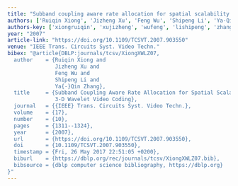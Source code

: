 ```yaml
---
title: "Subband coupling aware rate allocation for spatial scalability in 3-D wavelet video coding"
authors: ['Ruiqin Xiong', 'Jizheng Xu', 'Feng Wu', 'Shipeng Li', 'Ya-Qin Zhang']
authors-key: ['xiongruiqin', 'xujizheng', 'wufeng', 'lishipeng', 'zhangyaqin']
year: "2007"
article-link: "https://doi.org/10.1109/TCSVT.2007.903550"
venue: "IEEE Trans. Circuits Syst. Video Techn."
bibex: "@article{DBLP:journals/tcsv/XiongXWLZ07,
  author    = {Ruiqin Xiong and
               Jizheng Xu and
               Feng Wu and
               Shipeng Li and
               Ya{-}Qin Zhang},
  title     = {Subband Coupling Aware Rate Allocation for Spatial Scalability in
               3-D Wavelet Video Coding},
  journal   = {{IEEE} Trans. Circuits Syst. Video Techn.},
  volume    = {17},
  number    = {10},
  pages     = {1311--1324},
  year      = {2007},
  url       = {https://doi.org/10.1109/TCSVT.2007.903550},
  doi       = {10.1109/TCSVT.2007.903550},
  timestamp = {Fri, 26 May 2017 22:51:05 +0200},
  biburl    = {https://dblp.org/rec/journals/tcsv/XiongXWLZ07.bib},
  bibsource = {dblp computer science bibliography, https://dblp.org}
}"
---
```

